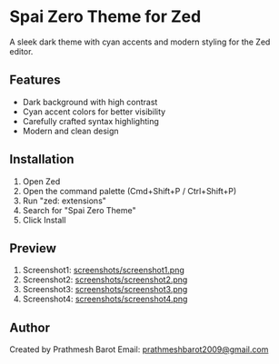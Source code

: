 # Spai Zero Theme for Zed

A sleek dark theme with cyan accents and modern styling for the Zed editor.

## Features

- Dark background with high contrast
- Cyan accent colors for better visibility
- Carefully crafted syntax highlighting
- Modern and clean design

## Installation

1. Open Zed
2. Open the command palette (Cmd+Shift+P / Ctrl+Shift+P)
3. Run "zed: extensions"
4. Search for "Spai Zero Theme"
5. Click Install

## Preview

1. Screenshot1: [screenshots/screenshot1.png](screenshots/screenshot1.png)
2. Screenshot2: [screenshots/screenshot2.png](screenshots/screenshot2.png)
3. Screenshot3: [screenshots/screenshot3.png](screenshots/screenshot3.png)
4. Screenshot4: [screenshots/screenshot4.png](screenshots/screenshot4.png)

## Author

Created by Prathmesh Barot
Email: prathmeshbarot2009@gmail.com
